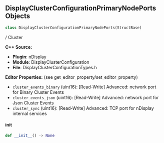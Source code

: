 ## DisplayClusterConfigurationPrimaryNodePorts Objects

```python
class DisplayClusterConfigurationPrimaryNodePorts(StructBase)
```

/
 Cluster

**C++ Source:**

- **Plugin**: nDisplay
- **Module**: DisplayClusterConfiguration
- **File**: DisplayClusterConfigurationTypes.h

**Editor Properties:** (see get_editor_property/set_editor_property)

- ``cluster_events_binary`` (uint16):  [Read-Write] Advanced: network port for Binary Cluster Events
- ``cluster_events_json`` (uint16):  [Read-Write] Advanced: network port for Json Cluster Events
- ``cluster_sync`` (uint16):  [Read-Write] Advanced: TCP port for nDisplay internal services

<a id="unreal.DisplayClusterConfigurationPrimaryNodePorts.__init__"></a>

#### __init__

```python
def __init__() -> None
```

<a id="unreal.DisplayClusterConfigurationMasterNodePorts"></a>